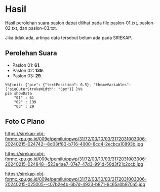 # Hasil

Hasil perolehan suara paslon dapat dilihat pada file paslon-01.txt, paslon-02.txt, dan paslon-03.txt.

Jika tidak ada, artinya data tersebut belum ada pada SIREKAP.

## Perolehan Suara

 * Paslon 01: **61**.
 * Paslon 02: **139**.
 * Paslon 03: **29**.

```mermaid
%%{init: {"pie": {"textPosition": 0.5}, "themeVariables": {"pieOuterStrokeWidth": "5px"}} }%%
pie showData
    "01" : 61
    "02" : 139
    "03" : 29
```
## Foto C Plano

https://sirekap-obj-formc.kpu.go.id/009e/pemilu/ppwp/31/72/03/10/03/3172031003006-20240215-024742--8d03ff83-b716-4000-8cd4-2ecbca10893b.jpg

https://sirekap-obj-formc.kpu.go.id/009e/pemilu/ppwp/31/72/03/10/03/3172031003006-20240215-024848--523e4ae7-07e7-47d3-991d-50d3f21c2ccb.jpg

https://sirekap-obj-formc.kpu.go.id/009e/pemilu/ppwp/31/72/03/10/03/3172031003006-20240215-025005--c07b2e4b-6b7d-4923-b871-9c65a0b870a5.jpg
